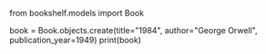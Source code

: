 from bookshelf.models import Book

book = Book.objects.create(title="1984", author="George Orwell", publication_year=1949)
print(book)

